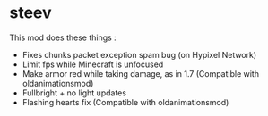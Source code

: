 # steev
This mod does these things : 
- Fixes chunks packet exception spam bug (on Hypixel Network)
- Limit fps while Minecraft is unfocused     
- Make armor red while taking damage, as in 1.7 (Compatible with oldanimationsmod)
- Fullbright + no light updates
- Flashing hearts fix (Compatible with oldanimationsmod)

